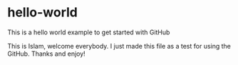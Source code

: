 # hello-world
This is a hello world example to get started with GitHub

This is Islam, welcome everybody. I just made this file as a test for using the GitHub.
Thanks and enjoy!
